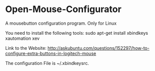 # Open-Mouse-Configurator
A mousebutton configuration program. Only for Linux

You need to install the following tools:
	sudo apt-get install xbindkeys xautomation xev
  
Link to the Website:
  http://askubuntu.com/questions/152297/how-to-configure-extra-buttons-in-logitech-mouse

The configuration  File is ~/.xbindkeysrc.
